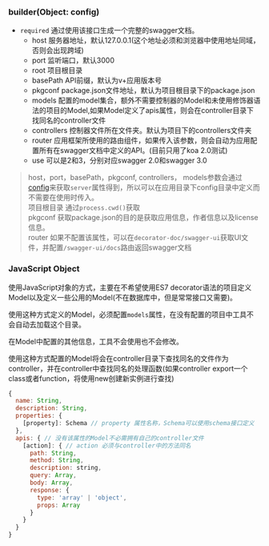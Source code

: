 ### builder(Object: config)
- `required` 通过使用该接口生成一个完整的swagger文档。
  - host 服务器地址，默认127.0.0.1(这个地址必须和浏览器中使用地址同域，否则会出现跨域)
  - port 监听端口，默认3000
  - root 项目根目录
  - basePath API前缀，默认为v+应用版本号
  - pkgconf package.json文件地址，默认为项目根目录下的package.json
  - models 配置的model集合，额外不需要控制器的Model和未使用修饰器语法的项目的Model,如果Model定义了apis属性，则会在controller目录下找同名的controller文件
  - controllers 控制器文件所在文件夹。默认为项目下的controllers文件夹
  - router 应用框架所使用的路由组件，如果传入该参数，则会自动为应用配置所有在swagger文档中定义的API。(目前只用了koa 2.0测试)
  - use 可以是2和3，分别对应swagger 2.0和swagger 3.0
> host，port，basePath，pkgconf, controllers， models参数会通过[config](https://github.com/lorenwest/node-config)来获取`server`属性得到，所以可以在应用目录下config目录中定义而不需要在使用时传入。  
> 项目根目录 通过`process.cwd()`获取  
> pkgconf 获取package.json的目的是获取应用信息，作者信息以及license信息。  
> router 如果不配置该属性，可以在`decorator-doc/swagger-ui`获取UI文件，并配置`/swagger-ui/docs`路由返回swagger文档

### JavaScript Object
使用JavaScript对象的方式，主要在不希望使用ES7 decorator语法的项目定义Model以及定义一些公用的Model(不在数据库中，但是常常接口又需要)。  

使用这种方式定义的Model，必须配置`models`属性，在没有配置的项目中工具不会自动去加载这个目录。  

在Model中配置的其他信息，工具不会使用也不会修改。  

使用这种方式配置的Model将会在controller目录下查找同名的文件作为controller，并在controller中查找同名的处理函数(如果controller export一个class或者function，将使用new创建新实例进行查找)
~~~ JavaScript
{
  name: String,
  description: String,
  properties: {
    [property]: Schema // property 属性名称，Schema可以使用schema接口定义
  },
  apis: { // 没有该属性的Model不必需拥有自己的controller文件
    [action]: { // action 必须与controller中的方法同名
      path: String,
      method: String,
      description: string,
      query: Array,
      body: Array,
      response: {
        type: 'array' | 'object',
        props: Array
      }
    }
  }
}
~~~
